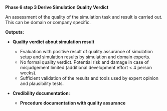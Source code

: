 **Phase 6 step 3 Derive Simulation Quality Verdict**

An assessment of the quality of the simulation task and result is carried out. This can be domain or company specific.

**Outputs:**
- **Quality verdict about simulation result**
  - Evaluation with positive result of quality assurance of simulation setup and simulation results by simulation and domain experts.
  - No formal quality verdict. Potential risk and damage in case of misjudgement limited (additional development effort < 4 person weeks). 
  - Sufficient validation of the results and tools used by expert opinion and plausibility tests.

- **Credibility documentation:**
  - **Procedure documentation with quality assurance**